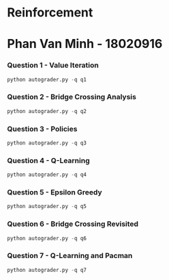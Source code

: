 # Reinforcement

# <b>Phan Van Minh - 18020916</b>

### Question 1 - Value Iteration           
```python
python autograder.py -q q1
```

### Question 2 - Bridge Crossing Analysis
```python
python autograder.py -q q2
```

### Question 3 - Policies
```python
python autograder.py -q q3
```

### Question 4 - Q-Learning
```python
python autograder.py -q q4
```

### Question 5 - Epsilon Greedy
```python
python autograder.py -q q5
```

### Question 6 - Bridge Crossing Revisited
```python
python autograder.py -q q6
```

### Question 7 - Q-Learning and Pacman
```python
python autograder.py -q q7
```



